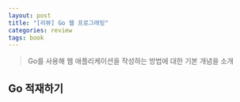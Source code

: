```yaml
---
layout: post
title: "[리뷰] Go 웹 프로그래밍"
categories: review
tags: book
---
```


> Go를 사용해 웹 애플리케이션을 작성하는 방법에 대한 기본 개념을 소개

## Go 적재하기

